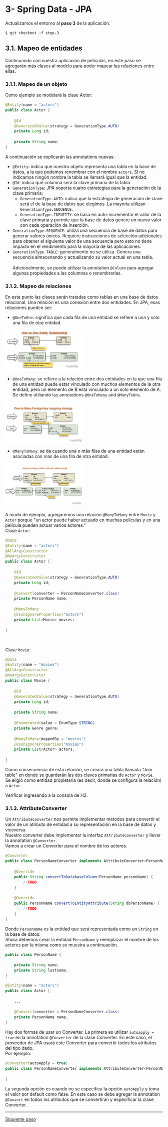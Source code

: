 # 3- Spring Data - JPA


Actualizamos el entorno al **paso 3** de la aplicación.
```
$ git checkout -f step-3
```

## 3.1. Mapeo de entidades
Continuando con nuestra aplicación de películas, en este paso se agregarán más clases al modelo para poder mapear 
las relaciones entre ellas.


### 3.1.1. Mapeo de un objeto
Como ejemplo se modelará la clase Actor: 

```java
@Entity(name = "actors")
public class Actor {

    @Id
    @GeneratedValue(strategy = GenerationType.AUTO)
    private Long id;

    private String name;
}
```
A continuación se explicarán las annotations nuevas:
- `@Entity`: indica que nuestro objeto representa una tabla en la base de datos, a la que podemos renombrar 
con el nombre `actors`. Si no indicamos ningún nombre la tabla se llamará igual que la entidad.<br />
- `@Id`: indica qué columna será la clave primaria de la tabla.
- `GenerationType`: JPA soporta cuatro estrategias para la generación de la clave primaria:
    - `GenerationType.AUTO`: indica que la estrategia de generación de clave será el de la base de datos que elegimos.
La mayoría utilizan `GenerationType.SEQUENCE`. 
    - `GenerationType.IDENTITY`:  se basa en auto-incrementar el valor de la clave primaria y permite que la base de 
datos genere un nuevo valor con cada operación de inserción. 
- `GenerationType.SEQUENCE`: utiliza una secuencia de base de datos para generar valores únicos. Requiere instrucciones 
de selección adicionales para obtener el siguiente valor de una secuencia pero esto no tiene impacto en el rendimiento 
para la mayoría de las aplicaciones.
- `GenerationType.TABLE`: generalmente no se utiliza. Genera una secuencia almacenando y actualizando su valor actual 
en una tabla.
<br /><br />
Adicionalmente, se puede utilizar la annotation `@Column` para agregar algunas propiedades a las columnas o renombrarlas.


### 3.1.2. Mapeo de relaciones
En este punto las clases serán tratadas como tablas en una base de datos relacional. Una relación es una conexión entre
dos entidades. En JPA, esas relaciones pueden ser:

- `@OneToOne`: significa que cada fila de una entidad se refiere a una y solo una fila de otra entidad.

<img src="images/one-one.png" width="250" alt="One-To-One"/>

- `@OneToMany`: se refiere a la relación entre dos entidades en la que una fila de una entidad puede estar vinculado con 
muchos elementos de la otra entidad, pero un elemento de B está vinculado a un solo elemento de A. 
Se define utiliando las annotations `@OneToMany` and `@ManyToOne`. 

<img src="images/one-many.png" width="250" alt="One-To-Many"/>


- `@ManyToMany`: se da cuando una o más filas de una entidad están asociadas con más de una fila de otra entidad.

<img src="images/many-to-many.png" width="250" alt="Many-To-Many"/>

A modo de ejemplo, agregaremos una relación `@ManyToMany` entre `Movie` y `Actor` porque "un actor puede haber actuado en
muchas películas y en una película pueden actuar varios actores." <br />
Clase `Actor`:

```java
@Data
@Entity(name = "actors")
@AllArgsConstructor
@NoArgsConstructor
public class Actor {

    @Id
    @GeneratedValue(strategy = GenerationType.AUTO)
    private Long id;

    @Convert(converter = PersonNameConverter.class)
    private PersonName name;

    @ManyToMany
    @JsonIgnoreProperties("actors")
    private List<Movie> movies;

}
```
<br />

Clase `Movie`:
```java
@Data
@Entity(name = "movies")
@AllArgsConstructor
@NoArgsConstructor
public class Movie {

    @Id
    @GeneratedValue(strategy = GenerationType.AUTO)
    private Long id;

    private String name;

    @Enumerated(value = EnumType.STRING)
    private Genre genre;

    @ManyToMany(mappedBy = "movies")
    @JsonIgnoreProperties("movies")
    private List<Actor> actors;

}
```

Como consecuencia de esta relación, se creará una tabla llamada "Join table" en donde se guardarán las dos claves primarias 
de `Actor` y `Movie`. <br />
Se eligió como entidad propietaria (es decir, donde se configura la relación) a `Actor`. <br />

Verificar ingresando a la consola de H2.

### 3.1.3. AttributeConverter
Un `AttributeConverter` nos permite implementar métodos para convertir el valor de un atributo de entidad a su representación 
en la base de datos y viceversa. <br />
Nuestro converter debe implementar la interfaz `AttributeConverter` y llevar la annotation `@Converter`. <br />
Vamos a crear un Converter para el nombre de los actores.

```java
@Converter
public class PersonNameConverter implements AttributeConverter<PersonName, String> {

    @Override
    public String convertToDatabaseColumn(PersonName personName) {
        //TODO
    }

    @Override
    public PersonName convertToEntityAttribute(String dbPersonName) {
        //TODO
    }
}

```

Donde `PersonName` es la entidad que será representada como un `String` en la base de datos. <br />
Ahora debemos crear la entidad `PersonName` y reemplazar el nombre de los actores por la misma como se muestra a continuación.

```java
public class PersonName {

    private String name;
    private String lastname;
}
```
```java
@Entity(name = "actors")
public class Actor {

    ...

    @Convert(converter = PersonNameConverter.class)
    private PersonName name;
}
```

Hay dos formas de usar un Converter. La primera es utilizar `autoapply = true` en la annotation `@Converter` 
de la clase Converter. En este caso, el proveedor de JPA usará este Converter para convertir todos los atributos del tipo dado. <br />
Por ejemplo: 

```java
@Converter(autoApply = true)
public class PersonNameConverter implements AttributeConverter<PersonName, String> {
    
}
```

La segunda opción es cuando no se especifica la opción `autoApply` y toma el valor por default como false. En este caso
se debe agregar la annotation `@Convert` en todos los atributos que se convertirán y especificar la clase Converter. 


---
[Siguiente paso](04-DTOs.md)
